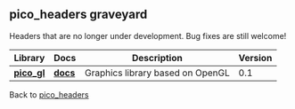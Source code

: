 pico_headers graveyard
--------------------------------------------------------------------------------
Headers that are no longer under development. Bug fixes are still welcome!

Library | Docs | Description | Version
------- | -----| ------------| -------
**[pico_gl](pico_gl.h)**     | **[docs](https://empyreanx.github.io/docs/ph/pico__gl_8h.html)**   | Graphics library based on OpenGL            | 0.1

Back to [pico_headers](https://github.com/empyreanx/pico_headers)